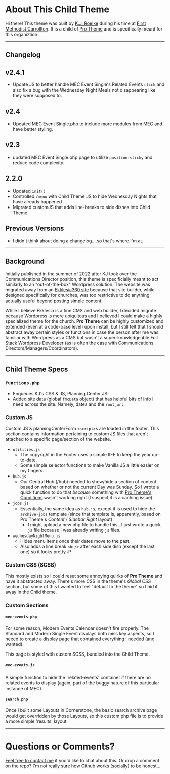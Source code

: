 # About This Child Theme

Hi there! This theme was built by [K.J. Roelke](https://kjroelke.online) during his time at [First Methodist Carrollton](https://firstchurch.net). It is a child of [Pro Theme](https://theme.co/pro) and is specifically meant for this organiztion.

---

## Changelog

## v2.4.1

- Update JS to better handle MEC Event Single's Related Events `click` and also fix a bug with the Wednesday Night Meals not disappearing like they were supposed to.

## v2.4

- Updated MEC Event Single.php to include more modules from MEC and have better styling.

## v2.3

- updated MEC Event Single.php page to utilize `position:sticky` and reduce code complexity.

## 2.2.0

- Updated `init()`
- Controlled `/menu` with Child Theme JS to hide Wednesday Nights that have already happened
- Migrated customJS that adds line-breaks to side dishes into Child Theme.

## Previous Versions

- I didn't think about doing a changelog....so that's where I'm at.

---

## Background

Initially published in the summer of 2022 after KJ took over the Communications Director position, this theme is specificially meant to act similarly to an "out-of-the-box" Wordpress solution. The website was migrated away from an [Ekklesia360 site](https://ekklesia360.com) because that site builder, while designed specifically for churches, was too restrictive to do anything actually useful beyond posting simple content.

While I believe Ekklesia is a fine CMS and web builder, I decided migrate because Wordpress is more ubiquitous and I believed I could make a highly specialized theme for the church. **Pro Theme** can be highly customized and extended (even at a code-base level) upon install, but I still felt that I should abstract away certain styles or functions in case the person after me was familiar with Wordpress as a CMS but wasn't a super-knowledgeable Full Stack Wordpress Developer (as is often the case with Communications Directors/Managers/Coordinators).

---

## Child Theme Specs

### `functions.php`

- Enqueues KJ's CSS & JS, Planning Center JS.
- Added site data (global `fmcData` object) that has helpful bits of info I need across the site. Namely, dates and the `root_url`.

### Custom JS

Custom JS & planningCenterForm `<script>`s are loaded in the footer. This section contains information pertaining to custom JS files that aren't attached to a specific page/section of the website.

- `utilities.js`
  - The copyright in the Footer uses a simple IIFE to keep the year up-to-date.
  - Some simple selector functions to make Vanilla JS a little easier on my fingers.
- `hub.js`
  - Our Central Hub (/hub) needed to show/hide a section of content based on whether or not the current Day was Sunday. So I wrote a quick function to do that _because_ something with [Pro Theme's Conditions](https://theme.co/docs/conditions-and-assignments) wasn't working right (I suspect it is a caching issue).
- `jobs.js`
  - Essentially, the same idea as `hub.js`, except it is used to hide the `archive-jobs` template (since that template is, apparently, based on Pro Theme's _Content / Sidebar Right_ layout)
    - I might upload a new php file to handle this...I just wrote a quick `js` file because I was already writing `js` files.
- `wednesdayNightMenu.js`
  - Hides menu items once their dates move to the past.
  - Also adds a line break `<br/>` after each side dish (except the last one) so it looks pretty :P

### Custom CSS (SCSS)

This mostly exists so I could reset some annoying quirks of **Pro Theme** and have it abstracted away. There's more CSS in the theme's _Global CSS_ section, but some of this I wanted to feel "default to the theme" so I hid it away in the Child theme.

### Custom Sections

#### `mec-events.php`

For some reason, Modern Events Calendar doesn't fire properly. The Standard and Modern Single Event displays both miss key aspects, so I neeed to create a display page that contained everything I needed (and wanted).

This page is styled with custom SCSS, bundled into the Child Theme.

##### `mec-events.js`

A simple function to hide the 'related-events' container if there are no related events to display (again, part of the buggy nature of this particular instance of MEC).

#### `search.php`

Once I built some Layouts in Cornerstone, the basic search archive page would get overridden by those Layouts, so this custom php file is to provide a more simple 'results' layout.

---

# Questions or Comments?

[Feel free to contact me](mailto:kj.roelke@gmail.com) if you'd like to chat about this. Or drop a comment on the repo? I'm not really sure how Github works (socially) to be honest...
